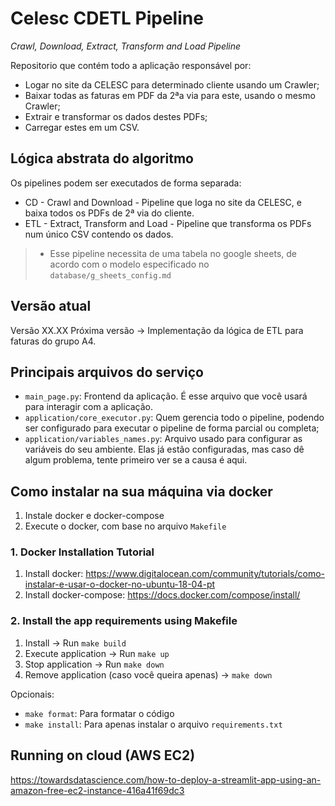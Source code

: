 # Celesc CDETL Pipeline

*Crawl, Download, Extract, Transform and Load Pipeline*

Repositorio que contém todo a aplicação responsável por:
- Logar no site da CELESC para determinado cliente usando um Crawler;
- Baixar todas as faturas em PDF da 2ªa via para este, usando o mesmo Crawler;
- Extrair e transformar os dados destes PDFs;
- Carregar estes em um CSV.

## Lógica abstrata do algoritmo ##
Os pipelines podem ser executados de forma separada:
- CD - Crawl and Download - Pipeline que loga no site da CELESC, e baixa todos os PDFs de 2ª via do cliente.
- ETL - Extract, Transform and Load - Pipeline que transforma os PDFs num único CSV contendo os dados.
>- Esse pipeline necessita de uma tabela no google sheets, de acordo com o modelo especificado no `database/g_sheets_config.md`

## Versão atual ##
Versão XX.XX
Próxima versão -> Implementação da lógica de ETL para faturas do grupo A4.

## Principais arquivos do serviço ##
- `main_page.py`: Frontend da aplicação. É esse arquivo que você usará para interagir com a aplicação.
- `application/core_executor.py`: Quem gerencia todo o pipeline, podendo ser configurado para executar o pipeline de forma parcial ou completa;
- `application/variables_names.py`: Arquivo usado para configurar as variáveis do seu ambiente. Elas já estão configuradas, mas caso dê algum problema,
  tente primeiro ver se a causa é aqui.

## Como instalar na sua máquina via docker ##
1. Instale docker e docker-compose
2. Execute o docker, com base no arquivo `Makefile`

### 1. Docker Installation Tutorial ###
1. Install docker: https://www.digitalocean.com/community/tutorials/como-instalar-e-usar-o-docker-no-ubuntu-18-04-pt
2. Install docker-compose: https://docs.docker.com/compose/install/

### 2. Install the app requirements using Makefile ###
1. Install -> Run `make build`
2. Execute application -> Run `make up`
3. Stop application -> Run `make down`
4. Remove application (caso você queira apenas) -> `make down`

Opcionais:
- `make format`: Para formatar o código
- `make install`: Para apenas instalar o arquivo `requirements.txt`

## Running on cloud (AWS EC2) ##
https://towardsdatascience.com/how-to-deploy-a-streamlit-app-using-an-amazon-free-ec2-instance-416a41f69dc3
